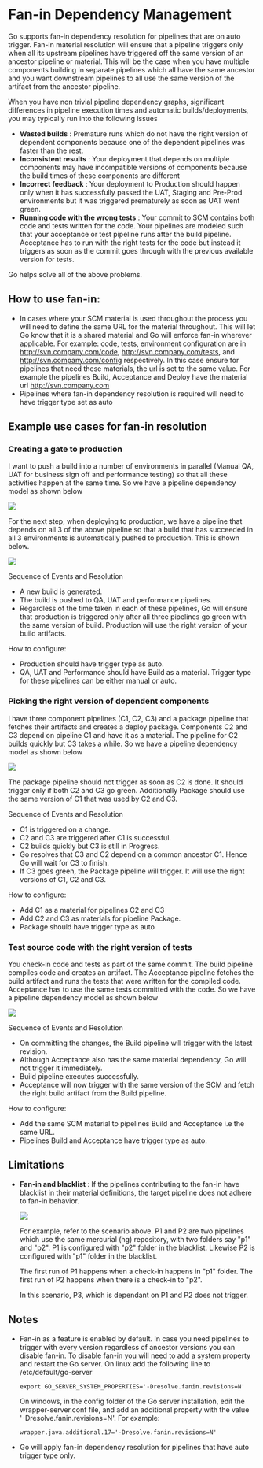# Fan-in Dependency Management

Go supports fan-in dependency resolution for pipelines that are on auto trigger. Fan-in material resolution will ensure that a pipeline triggers only when all its upstream pipelines have triggered off the same version of an ancestor pipeline or material. This will be the case when you have multiple components building in separate pipelines which all have the same ancestor and you want downstream pipelines to all use the same version of the artifact from the ancestor pipeline.

When you have non trivial pipeline dependency graphs, significant differences in pipeline execution times and automatic builds/deployments, you may typically run into the following issues

-   **Wasted builds** : Premature runs which do not have the right version of dependent components because one of the dependent pipelines was faster than the rest.
-   **Inconsistent results** : Your deployment that depends on multiple components may have incompatible versions of components because the build times of these components are different
-   **Incorrect feedback** : Your deployment to Production should happen only when it has successfully passed the UAT, Staging and Pre-Prod environments but it was triggered prematurely as soon as UAT went green.
-   **Running code with the wrong tests** : Your commit to SCM contains both code and tests written for the code. Your pipelines are modeled such that your acceptance or test pipeline runs after the build pipeline. Acceptance has to run with the right tests for the code but instead it triggers as soon as the commit goes through with the previous available version for tests.

Go helps solve all of the above problems.

## How to use fan-in:

-   In cases where your SCM material is used throughout the process you will need to define the same URL for the material throughout. This will let Go know that it is a shared material and Go will enforce fan-in wherever applicable. For example: code, tests, environment configuration are in http://svn.company.com/code, http://svn.company.com/tests, and http://svn.company.com/config respectively. In this case ensure for pipelines that need these materials, the url is set to the same value. For example the pipelines Build, Acceptance and Deploy have the material url http://svn.company.com
-   Pipelines where fan-in dependency resolution is required will need to have trigger type set as auto

## Example use cases for fan-in resolution

### Creating a gate to production

I want to push a build into a number of environments in parallel (Manual QA, UAT for business sign off and performance testing) so that all these activities happen at the same time. So we have a pipeline dependency model as shown below

![](../resources/images/fanin_1_1.png)

For the next step, when deploying to production, we have a pipeline that depends on all 3 of the above pipeline so that a build that has succeeded in all 3 environments is automatically pushed to production. This is shown below.

![](../resources/images/fanin_1_2.png)

Sequence of Events and Resolution

-   A new build is generated.
-   The build is pushed to QA, UAT and performance pipelines.
-   Regardless of the time taken in each of these pipelines, Go will ensure that production is triggered only after all three pipelines go green with the same version of build. Production will use the right version of your build artifacts.

How to configure:

-   Production should have trigger type as auto.
-   QA, UAT and Performance should have Build as a material. Trigger type for these pipelines can be either manual or auto.

### Picking the right version of dependent components

I have three component pipelines (C1, C2, C3) and a package pipeline that fetches their artifacts and creates a deploy package. Components C2 and C3 depend on pipeline C1 and have it as a material. The pipeline for C2 builds quickly but C3 takes a while. So we have a pipeline dependency model as shown below

![](../resources/images/fanin_2_1.png)

The package pipeline should not trigger as soon as C2 is done. It should trigger only if both C2 and C3 go green. Additionally Package should use the same version of C1 that was used by C2 and C3.

Sequence of Events and Resolution

-   C1 is triggered on a change.
-   C2 and C3 are triggered after C1 is successful.
-   C2 builds quickly but C3 is still in Progress.
-   Go resolves that C3 and C2 depend on a common ancestor C1. Hence Go will wait for C3 to finish.
-   If C3 goes green, the Package pipeline will trigger. It will use the right versions of C1, C2 and C3.

How to configure:

-   Add C1 as a material for pipelines C2 and C3
-   Add C2 and C3 as materials for pipeline Package.
-   Package should have trigger type as auto

### Test source code with the right version of tests

You check-in code and tests as part of the same commit. The build pipeline compiles code and creates an artifact. The Acceptance pipeline fetches the build artifact and runs the tests that were written for the compiled code. Acceptance has to use the same tests committed with the code. So we have a pipeline dependency model as shown below

![](../resources/images/fanin_3_1.png)

Sequence of Events and Resolution

-   On committing the changes, the Build pipeline will trigger with the latest revision.
-   Although Acceptance also has the same material dependency, Go will not trigger it immediately.
-   Build pipeline executes successfully.
-   Acceptance will now trigger with the same version of the SCM and fetch the right build artifact from the Build pipeline.

How to configure:

-   Add the same SCM material to pipelines Build and Acceptance i.e the same URL.
-   Pipelines Build and Acceptance have trigger type as auto.

## Limitations

-   **Fan-in and blacklist** : If the pipelines contributing to the fan-in have blacklist in their material definitions, the target pipeline does not adhere to fan-in behavior.

    ![](../resources/images/ignored_files.png)

    For example, refer to the scenario above. P1 and P2 are two pipelines which use the same mercurial (hg) repository, with two folders say "p1" and "p2". P1 is configured with "p2" folder in the blacklist. Likewise P2 is configured with "p1" folder in the blacklist.

    The first run of P1 happens when a check-in happens in "p1" folder. The first run of P2 happens when there is a check-in to "p2".

    In this scenario, P3, which is dependant on P1 and P2 does not trigger.

## Notes

-   Fan-in as a feature is enabled by default. In case you need pipelines to trigger with every version regardless of ancestor versions you can disable fan-in. To disable fan-in you will need to add a system property and restart the Go server. On linux add the following line to /etc/default/go-server

    ```shell
    export GO_SERVER_SYSTEM_PROPERTIES='-Dresolve.fanin.revisions=N'
    ```

    On windows, in the config folder of the Go server installation, edit the wrapper-server.conf file, and add an additional property with the value '-Dresolve.fanin.revisions=N'. For example:

    ```
    wrapper.java.additional.17='-Dresolve.fanin.revisions=N'
    ```

-   Go will apply fan-in dependency resolution for pipelines that have auto trigger type only.
